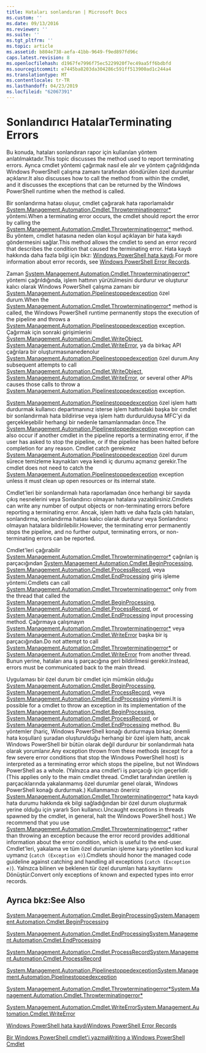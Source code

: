 ```yaml
---
title: Hataları sonlandıran | Microsoft Docs
ms.custom: ''
ms.date: 09/13/2016
ms.reviewer: ''
ms.suite: ''
ms.tgt_pltfrm: ''
ms.topic: article
ms.assetid: b804e738-aefa-41bb-9649-f9ed897fd96c
caps.latest.revision: 8
ms.openlocfilehash: d1967fe7996f75ec5229920f7ec49aa5ff6bdbfd
ms.sourcegitcommit: e7445ba8203da304286c591ff513900ad1c244a4
ms.translationtype: MT
ms.contentlocale: tr-TR
ms.lasthandoff: 04/23/2019
ms.locfileid: "62067391"
---
```

# <a name="terminating-errors"></a><span data-ttu-id="ac14d-102">Sonlandırıcı Hatalar</span><span class="sxs-lookup"><span data-stu-id="ac14d-102">Terminating Errors</span></span>

<span data-ttu-id="ac14d-103">Bu konuda, hataları sonlandıran rapor için kullanılan yöntem anlatılmaktadır.</span><span class="sxs-lookup"><span data-stu-id="ac14d-103">This topic discusses the method used to report terminating errors.</span></span> <span data-ttu-id="ac14d-104">Ayrıca cmdlet yöntemi çağırmak nasıl ele alır ve yöntem çağrıldığında Windows PowerShell çalışma zamanı tarafından döndürülen özel durumlar açıklanır.</span><span class="sxs-lookup"><span data-stu-id="ac14d-104">It also discusses how to call the method from within the cmdlet, and it discusses the exceptions that can be returned by the Windows PowerShell runtime when the method is called.</span></span>

<span data-ttu-id="ac14d-105">Bir sonlandırma hatası oluşur, cmdlet çağırarak hata raporlamalıdır [System.Management.Automation.Cmdlet.Throwterminatingerror\*](/dotnet/api/System.Management.Automation.Cmdlet.ThrowTerminatingError) yöntemi.</span><span class="sxs-lookup"><span data-stu-id="ac14d-105">When a terminating error occurs, the cmdlet should report the error by calling the [System.Management.Automation.Cmdlet.Throwterminatingerror\*](/dotnet/api/System.Management.Automation.Cmdlet.ThrowTerminatingError) method.</span></span> <span data-ttu-id="ac14d-106">Bu yöntem, cmdlet hatasına neden olan koşul açıklayan bir hata kaydı göndermesini sağlar.</span><span class="sxs-lookup"><span data-stu-id="ac14d-106">This method allows the cmdlet to send an error record that describes the condition that caused the terminating error.</span></span> <span data-ttu-id="ac14d-107">Hata kaydı hakkında daha fazla bilgi için bkz: [Windows PowerShell hata kaydı](./windows-powershell-error-records.md).</span><span class="sxs-lookup"><span data-stu-id="ac14d-107">For more information about error records, see [Windows PowerShell Error Records](./windows-powershell-error-records.md).</span></span>

<span data-ttu-id="ac14d-108">Zaman [System.Management.Automation.Cmdlet.Throwterminatingerror\*](/dotnet/api/System.Management.Automation.Cmdlet.ThrowTerminatingError) yöntemi çağrıldığında, işlem hattının yürütülmesini durdurur ve oluşturur kalıcı olarak Windows PowerShell çalışma zamanı bir [ System.Management.Automation.Pipelinestoppedexception](/dotnet/api/System.Management.Automation.PipelineStoppedException) özel durum.</span><span class="sxs-lookup"><span data-stu-id="ac14d-108">When the [System.Management.Automation.Cmdlet.Throwterminatingerror\*](/dotnet/api/System.Management.Automation.Cmdlet.ThrowTerminatingError) method is called, the  Windows PowerShell runtime permanently stops the execution of the pipeline and throws a [System.Management.Automation.Pipelinestoppedexception](/dotnet/api/System.Management.Automation.PipelineStoppedException) exception.</span></span> <span data-ttu-id="ac14d-109">Çağırmak için sonraki girişimlerini [System.Management.Automation.Cmdlet.WriteObject](/dotnet/api/System.Management.Automation.Cmdlet.WriteObject), [System.Management.Automation.Cmdlet.WriteError](/dotnet/api/System.Management.Automation.Cmdlet.WriteError), ya da birkaç API çağrılara bir oluşturmasınanedenolur[ System.Management.Automation.Pipelinestoppedexception](/dotnet/api/System.Management.Automation.PipelineStoppedException) özel durum.</span><span class="sxs-lookup"><span data-stu-id="ac14d-109">Any subsequent attempts to call [System.Management.Automation.Cmdlet.WriteObject](/dotnet/api/System.Management.Automation.Cmdlet.WriteObject), [System.Management.Automation.Cmdlet.WriteError](/dotnet/api/System.Management.Automation.Cmdlet.WriteError), or several other APIs causes those calls to throw a [System.Management.Automation.Pipelinestoppedexception](/dotnet/api/System.Management.Automation.PipelineStoppedException) exception.</span></span>

<span data-ttu-id="ac14d-110">[System.Management.Automation.Pipelinestoppedexception](/dotnet/api/System.Management.Automation.PipelineStoppedException) özel işlem hattı durdurmak kullanıcı departmanınız isterse işlem hattındaki başka bir cmdlet bir sonlandırmalı hata bildirirse veya işlem hattı durdurulduysa MFC'yi da gerçekleşebilir herhangi bir nedenle tamamlanmadan önce.</span><span class="sxs-lookup"><span data-stu-id="ac14d-110">The [System.Management.Automation.Pipelinestoppedexception](/dotnet/api/System.Management.Automation.PipelineStoppedException) exception can also occur if another cmdlet in the pipeline reports a terminating error, if the user has asked to stop the pipeline, or if the pipeline has been halted before completion for any reason.</span></span> <span data-ttu-id="ac14d-111">Cmdlet catch gerekmez [System.Management.Automation.Pipelinestoppedexception](/dotnet/api/System.Management.Automation.PipelineStoppedException) özel durum sürece temizleme kaynakları veya kendi iç durumu açmanız gerekir.</span><span class="sxs-lookup"><span data-stu-id="ac14d-111">The cmdlet does not need to catch the [System.Management.Automation.Pipelinestoppedexception](/dotnet/api/System.Management.Automation.PipelineStoppedException) exception unless it must clean up open resources or its internal state.</span></span>

<span data-ttu-id="ac14d-112">Cmdlet'leri bir sonlandırmalı hata raporlamadan önce herhangi bir sayıda çıkış nesnelerini veya Sonlandırıcı olmayan hatalara yazabilirsiniz.</span><span class="sxs-lookup"><span data-stu-id="ac14d-112">Cmdlets can write any number of output objects or non-terminating errors before reporting a terminating error.</span></span> <span data-ttu-id="ac14d-113">Ancak, işlem hattı ve daha fazla çıktı hataları, sonlandırma, sonlandırma hatası kalıcı olarak durdurur veya Sonlandırıcı olmayan hatalara bildirilebilir.</span><span class="sxs-lookup"><span data-stu-id="ac14d-113">However, the terminating error permanently stops the pipeline, and no further output, terminating errors, or non-terminating errors can be reported.</span></span>

<span data-ttu-id="ac14d-114">Cmdlet'leri çağırabilir [System.Management.Automation.Cmdlet.Throwterminatingerror\*](/dotnet/api/System.Management.Automation.Cmdlet.ThrowTerminatingError) çağrılan iş parçacığından [System.Management.Automation.Cmdlet.BeginProcessing](/dotnet/api/System.Management.Automation.Cmdlet.BeginProcessing), [ System.Management.Automation.Cmdlet.ProcessRecord](/dotnet/api/System.Management.Automation.Cmdlet.ProcessRecord), veya [System.Management.Automation.Cmdlet.EndProcessing](/dotnet/api/System.Management.Automation.Cmdlet.EndProcessing) giriş işleme yöntemi.</span><span class="sxs-lookup"><span data-stu-id="ac14d-114">Cmdlets can call [System.Management.Automation.Cmdlet.Throwterminatingerror\*](/dotnet/api/System.Management.Automation.Cmdlet.ThrowTerminatingError) only from the thread that called the [System.Management.Automation.Cmdlet.BeginProcessing](/dotnet/api/System.Management.Automation.Cmdlet.BeginProcessing), [System.Management.Automation.Cmdlet.ProcessRecord](/dotnet/api/System.Management.Automation.Cmdlet.ProcessRecord), or [System.Management.Automation.Cmdlet.EndProcessing](/dotnet/api/System.Management.Automation.Cmdlet.EndProcessing) input processing method.</span></span> <span data-ttu-id="ac14d-115">Çağırmaya çalışmayın [System.Management.Automation.Cmdlet.Throwterminatingerror\*](/dotnet/api/System.Management.Automation.Cmdlet.ThrowTerminatingError) veya [System.Management.Automation.Cmdlet.WriteError](/dotnet/api/System.Management.Automation.Cmdlet.WriteError) başka bir iş parçacığından.</span><span class="sxs-lookup"><span data-stu-id="ac14d-115">Do not attempt to call [System.Management.Automation.Cmdlet.Throwterminatingerror\*](/dotnet/api/System.Management.Automation.Cmdlet.ThrowTerminatingError) or [System.Management.Automation.Cmdlet.WriteError](/dotnet/api/System.Management.Automation.Cmdlet.WriteError) from another thread.</span></span> <span data-ttu-id="ac14d-116">Bunun yerine, hataları ana iş parçacığına geri bildirilmesi gerekir.</span><span class="sxs-lookup"><span data-stu-id="ac14d-116">Instead, errors must be communicated back to the main thread.</span></span>

<span data-ttu-id="ac14d-117">Uygulaması bir özel durum bir cmdlet için mümkün olduğu [System.Management.Automation.Cmdlet.BeginProcessing](/dotnet/api/System.Management.Automation.Cmdlet.BeginProcessing), [System.Management.Automation.Cmdlet.ProcessRecord](/dotnet/api/System.Management.Automation.Cmdlet.ProcessRecord), veya [System.Management.Automation.Cmdlet.EndProcessing](/dotnet/api/System.Management.Automation.Cmdlet.EndProcessing) yöntemi.</span><span class="sxs-lookup"><span data-stu-id="ac14d-117">It is possible for a cmdlet to throw an exception in its implementation of the [System.Management.Automation.Cmdlet.BeginProcessing](/dotnet/api/System.Management.Automation.Cmdlet.BeginProcessing), [System.Management.Automation.Cmdlet.ProcessRecord](/dotnet/api/System.Management.Automation.Cmdlet.ProcessRecord), or [System.Management.Automation.Cmdlet.EndProcessing](/dotnet/api/System.Management.Automation.Cmdlet.EndProcessing) method.</span></span> <span data-ttu-id="ac14d-118">Bu yöntemler (hariç, Windows PowerShell konağı durdurmaya birkaç önemli hata koşulları) şuradan oluşturulduğu herhangi bir özel işlem hattı, ancak Windows PowerShell bir bütün olarak değil durdurur bir sonlandırmalı hata olarak yorumlanır.</span><span class="sxs-lookup"><span data-stu-id="ac14d-118">Any exception thrown from these methods (except for a few severe error conditions that stop the Windows PowerShell host) is interpreted as a terminating error which stops the pipeline, but not Windows PowerShell as a whole.</span></span> <span data-ttu-id="ac14d-119">(Yalnızca ana cmdlet'i iş parçacığı için geçerlidir.</span><span class="sxs-lookup"><span data-stu-id="ac14d-119">(This applies only to the main cmdlet thread.</span></span> <span data-ttu-id="ac14d-120">Cmdlet tarafından üretilen iş parçacıklarında yakalanmamış özel durumlar genel olarak, Windows PowerShell konağı durdurmak.) Kullanmanızı öneririz [System.Management.Automation.Cmdlet.Throwterminatingerror\*](/dotnet/api/System.Management.Automation.Cmdlet.ThrowTerminatingError) hata kaydı hata durumu hakkında ek bilgi sağladığından bir özel durum oluşturmak yerine olduğu için yararlı Son kullanıcı.</span><span class="sxs-lookup"><span data-stu-id="ac14d-120">Uncaught exceptions in threads spawned by the cmdlet, in general, halt the Windows PowerShell host.) We recommend that you use [System.Management.Automation.Cmdlet.Throwterminatingerror\*](/dotnet/api/System.Management.Automation.Cmdlet.ThrowTerminatingError) rather than throwing an exception because the error record provides additional information about the error condition, which is useful to the end-user.</span></span> <span data-ttu-id="ac14d-121">Cmdlet'leri, yakalama ve tüm özel durumları işleme karşı yönetilen kod kural uymanız (`catch (Exception e)`).</span><span class="sxs-lookup"><span data-stu-id="ac14d-121">Cmdlets should honor the managed code guideline against catching and handling all exceptions (`catch (Exception e)`).</span></span> <span data-ttu-id="ac14d-122">Yalnızca bilinen ve beklenen tür özel durumları hata kayıtlarını Dönüştür.</span><span class="sxs-lookup"><span data-stu-id="ac14d-122">Convert only exceptions of known and expected types into error records.</span></span>

## <a name="see-also"></a><span data-ttu-id="ac14d-123">Ayrıca bkz:</span><span class="sxs-lookup"><span data-stu-id="ac14d-123">See Also</span></span>

[<span data-ttu-id="ac14d-124">System.Management.Automation.Cmdlet.BeginProcessing</span><span class="sxs-lookup"><span data-stu-id="ac14d-124">System.Management.Automation.Cmdlet.BeginProcessing</span></span>](/dotnet/api/System.Management.Automation.Cmdlet.BeginProcessing)

[<span data-ttu-id="ac14d-125">System.Management.Automation.Cmdlet.EndProcessing</span><span class="sxs-lookup"><span data-stu-id="ac14d-125">System.Management.Automation.Cmdlet.EndProcessing</span></span>](/dotnet/api/System.Management.Automation.Cmdlet.EndProcessing)

[<span data-ttu-id="ac14d-126">System.Management.Automation.Cmdlet.ProcessRecord</span><span class="sxs-lookup"><span data-stu-id="ac14d-126">System.Management.Automation.Cmdlet.ProcessRecord</span></span>](/dotnet/api/System.Management.Automation.Cmdlet.ProcessRecord)

[<span data-ttu-id="ac14d-127">System.Management.Automation.Pipelinestoppedexception</span><span class="sxs-lookup"><span data-stu-id="ac14d-127">System.Management.Automation.Pipelinestoppedexception</span></span>](/dotnet/api/System.Management.Automation.PipelineStoppedException)

[<span data-ttu-id="ac14d-128">System.Management.Automation.Cmdlet.Throwterminatingerror\*</span><span class="sxs-lookup"><span data-stu-id="ac14d-128">System.Management.Automation.Cmdlet.Throwterminatingerror\*</span></span>](/dotnet/api/System.Management.Automation.Cmdlet.ThrowTerminatingError)

[<span data-ttu-id="ac14d-129">System.Management.Automation.Cmdlet.WriteError</span><span class="sxs-lookup"><span data-stu-id="ac14d-129">System.Management.Automation.Cmdlet.WriteError</span></span>](/dotnet/api/System.Management.Automation.Cmdlet.WriteError)

[<span data-ttu-id="ac14d-130">Windows PowerShell hata kaydı</span><span class="sxs-lookup"><span data-stu-id="ac14d-130">Windows PowerShell Error Records</span></span>](./windows-powershell-error-records.md)

[<span data-ttu-id="ac14d-131">Bir Windows PowerShell cmdlet'i yazma</span><span class="sxs-lookup"><span data-stu-id="ac14d-131">Writing a Windows PowerShell Cmdlet</span></span>](./writing-a-windows-powershell-cmdlet.md)
